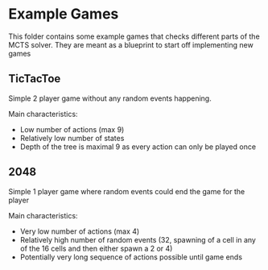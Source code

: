 # Example Games
This folder contains some example games that checks different parts of the MCTS solver. 
They are meant as a blueprint to start off implementing new games

## TicTacToe

Simple 2 player game without any random events happening.

Main characteristics:
- Low number of actions (max 9)
- Relatively low number of states
- Depth of the tree is maximal 9 as every action can only be played once

## 2048
Simple 1 player game where random events could end the game for the player

Main characteristics:
- Very low number of actions (max 4)
- Relatively high number of random events (32, spawning of a cell in any of the 16 cells and then either spawn a 2 or 4)
- Potentially very long sequence of actions possible until game ends
